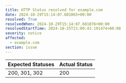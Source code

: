 ```yaml
---
title: HTTP Status resolved for example.com
date: 2024-10-29T15:14:07.601065+00:00
resolved: True
resolvedWhen: 2024-10-29T15:14:07.601076+00:00
resolvedStartTime: 2024-10-25T21:09:43.191474+00:00
severity: notice
affected:
  - example.com
section: issue
---
```


| Expected Statuses | Actual Status  |
|-------------------|----------------|
| 200, 301, 302 | 200 |
